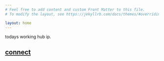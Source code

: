 ```yaml
---
# Feel free to add content and custom Front Matter to this file.
# To modify the layout, see https://jekyllrb.com/docs/themes/#overriding-theme-defaults

layout: home
---
```

todays working hub ip.
## [connect](dchub://172.31.95.202)
